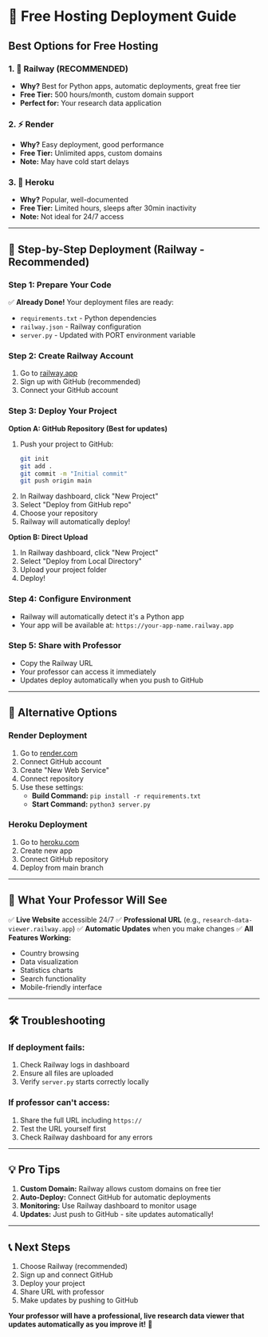 # 🚀 Free Hosting Deployment Guide

## Best Options for Free Hosting

### 1. 🌟 **Railway (RECOMMENDED)**
- **Why?** Best for Python apps, automatic deployments, great free tier
- **Free Tier:** 500 hours/month, custom domain support
- **Perfect for:** Your research data application

### 2. ⚡ **Render**
- **Why?** Easy deployment, good performance
- **Free Tier:** Unlimited apps, custom domains
- **Note:** May have cold start delays

### 3. 🔷 **Heroku**
- **Why?** Popular, well-documented
- **Free Tier:** Limited hours, sleeps after 30min inactivity
- **Note:** Not ideal for 24/7 access

---

## 🎯 Step-by-Step Deployment (Railway - Recommended)

### Step 1: Prepare Your Code
✅ **Already Done!** Your deployment files are ready:
- `requirements.txt` - Python dependencies
- `railway.json` - Railway configuration
- `server.py` - Updated with PORT environment variable

### Step 2: Create Railway Account
1. Go to [railway.app](https://railway.app)
2. Sign up with GitHub (recommended)
3. Connect your GitHub account

### Step 3: Deploy Your Project

**Option A: GitHub Repository (Best for updates)**
1. Push your project to GitHub:
   ```bash
   git init
   git add .
   git commit -m "Initial commit"
   git push origin main
   ```
2. In Railway dashboard, click "New Project"
3. Select "Deploy from GitHub repo"
4. Choose your repository
5. Railway will automatically deploy!

**Option B: Direct Upload**
1. In Railway dashboard, click "New Project"
2. Select "Deploy from Local Directory"
3. Upload your project folder
4. Deploy!

### Step 4: Configure Environment
- Railway will automatically detect it's a Python app
- Your app will be available at: `https://your-app-name.railway.app`

### Step 5: Share with Professor
- Copy the Railway URL
- Your professor can access it immediately
- Updates deploy automatically when you push to GitHub

---

## 🔄 Alternative Options

### Render Deployment
1. Go to [render.com](https://render.com)
2. Connect GitHub account
3. Create "New Web Service"
4. Connect repository
5. Use these settings:
   - **Build Command:** `pip install -r requirements.txt`
   - **Start Command:** `python3 server.py`

### Heroku Deployment
1. Go to [heroku.com](https://heroku.com)
2. Create new app
3. Connect GitHub repository
4. Deploy from main branch

---

## 📱 What Your Professor Will See

✅ **Live Website** accessible 24/7
✅ **Professional URL** (e.g., `research-data-viewer.railway.app`)
✅ **Automatic Updates** when you make changes
✅ **All Features Working:**
- Country browsing
- Data visualization
- Statistics charts
- Search functionality
- Mobile-friendly interface

---

## 🛠 Troubleshooting

### If deployment fails:
1. Check Railway logs in dashboard
2. Ensure all files are uploaded
3. Verify `server.py` starts correctly locally

### If professor can't access:
1. Share the full URL including `https://`
2. Test the URL yourself first
3. Check Railway dashboard for any errors

---

## 💡 Pro Tips

1. **Custom Domain:** Railway allows custom domains on free tier
2. **Auto-Deploy:** Connect GitHub for automatic deployments
3. **Monitoring:** Use Railway dashboard to monitor usage
4. **Updates:** Just push to GitHub - site updates automatically!

---

## 📞 Next Steps

1. Choose Railway (recommended)
2. Sign up and connect GitHub
3. Deploy your project
4. Share URL with professor
5. Make updates by pushing to GitHub

**Your professor will have a professional, live research data viewer that updates automatically as you improve it!** 🎯
